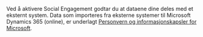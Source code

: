 Ved å aktivere Social Engagement godtar du at dataene dine deles med et eksternt system. Data som importeres fra eksterne systemer til Microsoft Dynamics 365 (online), er underlagt [Personvern og informasjonskapsler for Microsoft](http://go.microsoft.com/fwlink/p/?LinkID=521839).